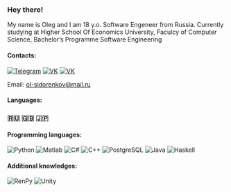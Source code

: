 ### Hey there!
My name is Oleg and I am 18 y.o. Software Engeneer from Russia.
Currently studying at Higher School Of Economics University, Faculcy of Computer Science, Bachelor’s Programme Software Engineering
#### Contacts:
[![Telegram](https://img.shields.io/badge/telegram-1DA1F2?logo=telegram&style=for-the-badge&logoColor=fff)](https://t.me/olegsama)
[![VK](https://img.shields.io/badge/VK-4b74a2?logo=vk&style=for-the-badge&logoColor=fff)](https://vk.com/olegsama)
[![VK](https://img.shields.io/badge/Instagram-fd5342?logo=instagram&style=for-the-badge&logoColor=fff)](https://www.instagram.com/off____luck/)

Email: ol-sidorenkov@mail.ru

#### Languages:
### 🇷🇺 🇬🇧 🇯🇵 

#### Programming languages:
![Python](https://img.shields.io/badge/-Python-ffd541?style=for-the-badge&logo=Python)
![Matlab](https://img.shields.io/badge/Matlab-d4291c?style=for-the-badge)
![C#](https://img.shields.io/badge/-C%23-5C2D91?style=for-the-badge&logo=visual-studio&logoColor=fff)
![C++](https://img.shields.io/badge/-C++-1c598f?style=for-the-badge&logo=visual-studio&logoColor=fff)
![PostgreSQL](https://img.shields.io/badge/PostgreSQL-add4ff?style=for-the-badge&logo=PostgreSQL&logoColor=336791)
![Java](https://img.shields.io/badge/-Java-dddddd?style=for-the-badge&logo=java&logoColor=f00)
![Haskell](https://img.shields.io/badge/--eeeeee?style=for-the-badge&logo=haskell&logoColor=658)

#### Additional knowledges:
![RenPy](https://img.shields.io/badge/-RenPy-00aa00?style=for-the-badge)
![Unity](https://img.shields.io/badge/-Unity-eeeeee?style=for-the-badge&logo=unity&logoColor=000)

<!--
**OFFLUCK/OFFLUCK** is a ✨ _special_ ✨ repository because its `README.md` (this file) appears on your GitHub profile.

Here are some ideas to get you started:

- 🔭 I’m currently working on ...
- 🌱 I’m currently learning ...
- 👯 I’m looking to collaborate on ...
- 🤔 I’m looking for help with ...
- 💬 Ask me about ...
- 📫 How to reach me: ...
- 😄 Pronouns: ...
- ⚡ Fun fact: ...
-->
